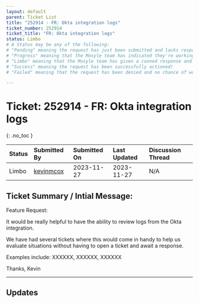 ```yaml
---
layout: default
parent: Ticket List
title: "252914 - FR: Okta integration logs"
ticket_number: 252914
ticket_title: "FR: Okta integration logs"
status: Limbo
# A Status may be any of the following:
# "Pending" meaning the request has just been submitted and lacks response.
# "Progress" meaning that the Mosyle team has indicated they're working on it.
# "Limbo" meaning that the Mosyle team has given a canned response and the request has been closed without much of a followup.
# "Success" meaning the request has been successfully actioned!
# "Failed" meaning that the request has been denied and no chance of working on it 😔

---
```


# Ticket: 252914 - FR: Okta integration logs
{: .no_toc }
  
| Status | Submitted By | Submitted On | Last Updated | Discussion Thread |
|:---|:---|:---|:---|:---|
| Limbo | [kevinmcox](https://github.com/kevinmcox) | 2023-11-27 | 2023-11-27 | N/A |

## Ticket Summary / Intial Message:

Feature Request:

It would be really helpful to have the ability to review logs from the Okta integration.

We have had several tickets where this would come in handy to help us evaluate situations without having to open a ticket and await a response.

Examples include: XXXXXX, XXXXXX, XXXXXX

Thanks,
Kevin

---

## Updates

<!-- 
Please do descending order for recency, oldest -> most recent
Replace line breaks with <br><br> tags

Quick template:

### Date YYYY-MM-DD

|From: | Mosyle Support |
|:---|:---|
|| *Paragraph 1<br><br>Paragraph 2<br><br>Paragraph 3<br><br>.* |

-->
